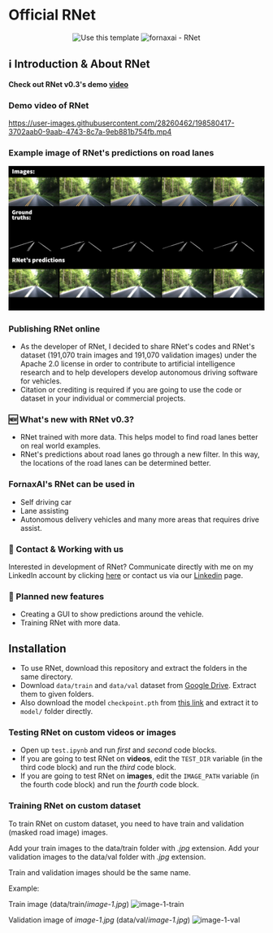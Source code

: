 # Official RNet

<div align="center">

![Use this template](https://img.shields.io/badge/NEW-RNet%20v0.3%20is%20available-brightgreen)
![fornaxai - RNet](https://img.shields.io/static/v1?label=mustafaugurbaskin&message=RNet&color=blue&logo=github)

</div>

## ℹ️ Introduction & About RNet

**Check out RNet v0.3's demo [video](https://youtu.be/ti--l-MyG3U)**

### Demo video of RNet
https://user-images.githubusercontent.com/28260462/198580417-3702aab0-9aab-4743-8c7a-9eb881b754fb.mp4

### Example image of RNet's predictions on road lanes
![Image of RNet's predictions](https://github.com/FornaxAI/RNet/blob/main/imgs/RNet%20Predictions.jpg)

### Publishing RNet online
- As the developer of RNet, I decided to share RNet's codes and RNet's dataset (191,070 train images and 191,070 validation images) under the Apache 2.0 license in order to contribute to artificial intelligence research and to help developers develop autonomous driving software for vehicles.
- Citation or crediting is required if you are going to use the code or dataset in your individual or commercial projects.

### 🆕 What's new with RNet v0.3?
- RNet trained with more data. This helps model to find road lanes better on real world examples.
- RNet's predictions about road lanes go through a new filter. In this way, the locations of the road lanes can be determined better.

### FornaxAI's RNet can be used in

- Self driving car
- Lane assisting
- Autonomous delivery vehicles and many more areas that requires drive assist.

### 📧 Contact & Working with us

Interested in development of RNet? Communicate directly with me on my LinkedIn account by clicking [here](https://www.linkedin.com/in/mustafaugurbaskin/) or contact us via our [Linkedin](https://www.linkedin.com/company/fornaxai) page.

### 🎯 Planned new features

- Creating a GUI to show predictions around the vehicle.
- Training RNet with more data.

## Installation

- To use RNet, download this repository and extract the folders in the same directory.
- Download `data/train` and `data/val` dataset from [Google Drive](https://drive.google.com/drive/folders/1DEtKy2q1ArKDqaLHOXcDDvvYs9TCisXm?usp=sharing). Extract them to given folders.
- Also download the model `checkpoint.pth` from [this link](https://drive.google.com/file/d/1loZElL-qv8-b5yp5WNLNyJuVhfDE3_Vy/view?usp=sharing) and extract it to `model/` folder directly. 

### Testing RNet on custom videos or images

- Open up `test.ipynb` and run <em>first</em> and <em>second</em> code blocks.
- If you are going to test RNet on **videos**, edit the `TEST_DIR` variable (in the third code block) and run the <em>third</em> code block.
- If you are going to test RNet on **images**, edit the `IMAGE_PATH` variable (in the fourth code block) and run the <em>fourth</em> code block.

### Training RNet on custom dataset

To train RNet on custom dataset, you need to have train and validation (masked road image) images.

Add your train images to the data/train folder with *.jpg* extension.
Add your validation images to the data/val folder with *.jpg* extension.

Train and validation images should be the same name.

Example:

Train image (data/train/*image-1.jpg*)
![image-1-train](https://github.com/mustafaugurbaskin/RNet/assets/28260462/328d793d-54a4-431e-a673-f902432e4683)

Validation image of *image-1.jpg* (data/val/*image-1.jpg*)
![image-1-val](https://github.com/mustafaugurbaskin/RNet/assets/28260462/7983987b-3950-4a1f-97fb-ce627d6d63b9)
